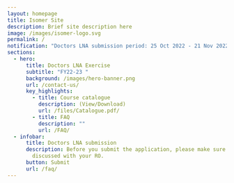 ```yaml
---
layout: homepage
title: Isomer Site
description: Brief site description here
image: /images/isomer-logo.svg
permalink: /
notification: "Doctors LNA submission period: 25 Oct 2022 - 21 Nov 2022"
sections:
  - hero:
      title: Doctors LNA Exercise
      subtitle: "FY22-23 "
      background: /images/hero-banner.png
      url: /contact-us/
      key_highlights:
        - title: Course catalogue
          description: (View/Download)
          url: /files/Catalogue.pdf/
        - title: FAQ
          description: ""
          url: /FAQ/
  - infobar:
      title: Doctors LNA submission
      description: Before you submit the application, please make sure that you have
        discussed with your RO.
      button: Submit
      url: /faq/
---
```

